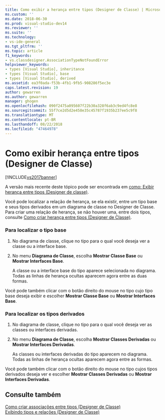 ```yaml
---
title: Como exibir a herança entre tipos (Designer de Classe) | Microsoft Docs
ms.custom: ''
ms.date: 2018-06-30
ms.prod: visual-studio-dev14
ms.reviewer: ''
ms.suite: ''
ms.technology:
- vs-ide-general
ms.tgt_pltfrm: ''
ms.topic: article
f1_keywords:
- vs.classdesigner.AssociationTypeNotFoundError
helpviewer_keywords:
- types [Visual Studio], inheritance
- types [Visual Studio], base
- types [Visual Studio], derived
ms.assetid: ea3f0ada-f53b-4fb1-9fb5-908286f5ec3e
caps.latest.revision: 19
author: gewarren
ms.author: gewarren
manager: ghogen
ms.openlocfilehash: 090f2475a095607f22b30a328f6ab3c9ed4fc8e8
ms.sourcegitcommit: 55f7ce2d5d2e458e35c45787f1935b237ee5c9f8
ms.translationtype: MT
ms.contentlocale: pt-BR
ms.lasthandoff: 08/22/2018
ms.locfileid: "47464978"
---
```

# <a name="how-to-view-inheritance-between-types-class-designer"></a>Como exibir herança entre tipos (Designer de Classe)
[!INCLUDE[vs2017banner](../includes/vs2017banner.md)]

A versão mais recente deste tópico pode ser encontrada em [como: Exibir herança entre tipos (Designer de classe)](https://docs.microsoft.com/visualstudio/ide/how-to-view-inheritance-between-types-class-designer).  
  
Você pode localizar a relação de herança, se ela existir, entre um tipo base e seus tipos derivados em um diagrama de classe no Designer de Classe. Para criar uma relação de herança, se não houver uma, entre dois tipos, consulte [Como criar herança entre tipos (Designer de Classe)](../ide/how-to-create-inheritance-between-types-class-designer.md).  
  
### <a name="to-find-the-base-type"></a>Para localizar o tipo base  
  
1.  No diagrama de classe, clique no tipo para o qual você deseja ver a classe ou a interface base.  
  
2.  No menu **Diagrama de Classe**, escolha **Mostrar Classe Base** ou **Mostrar Interfaces Base**.  
  
     A classe ou a interface base do tipo aparece selecionada no diagrama. Todas as linhas de herança ocultas aparecem agora entre as duas formas.  
  
 Você pode também clicar com o botão direito do mouse no tipo cujo tipo base deseja exibir e escolher **Mostrar Classe Base** ou **Mostrar Interfaces Base**.  
  
### <a name="to-find-the-derived-types"></a>Para localizar os tipos derivados  
  
1.  No diagrama de classe, clique no tipo para o qual você deseja ver as classes ou interfaces derivadas.  
  
2.  No menu **Diagrama de Classe**, escolha **Mostrar Classes Derivadas** ou **Mostrar Interfaces Derivadas**.  
  
     As classes ou interfaces derivadas do tipo aparecem no diagrama. Todas as linhas de herança ocultas aparecem agora entre as formas.  
  
 Você pode também clicar com o botão direito do mouse no tipo cujos tipos derivados deseja ver e escolher **Mostrar Classes Derivadas** ou **Mostrar Interfaces Derivadas**.  
  
## <a name="see-also"></a>Consulte também  
 [Como criar associações entre tipos (Designer de Classe)](../ide/how-to-create-associations-between-types-class-designer.md)   
 [Exibindo tipos e relações (Designer de Classe)](../ide/viewing-types-and-relationships-class-designer.md)




